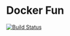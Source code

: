 # Docker Fun

[![Build Status](http://iocloudstack.co/api/badge/github.com/sethbergman/docker-fun/status.svg?branch=master)](http://iocloudstack.co/github.com/sethbergman/docker-fun)
